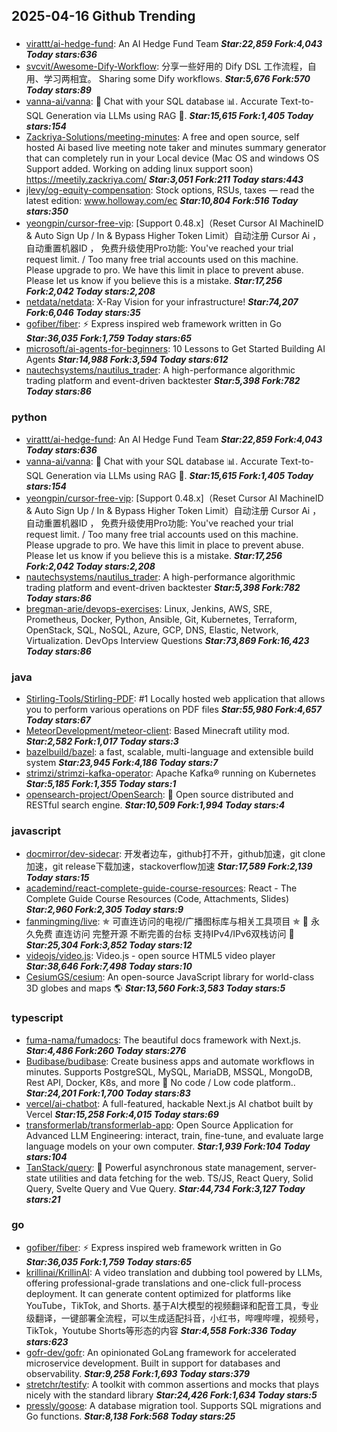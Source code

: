 ## 2025-04-16 Github Trending

### 
* [virattt/ai-hedge-fund](https://github.com/virattt/ai-hedge-fund): An AI Hedge Fund Team ***Star:22,859 Fork:4,043 Today stars:636***
* [svcvit/Awesome-Dify-Workflow](https://github.com/svcvit/Awesome-Dify-Workflow): 分享一些好用的 Dify DSL 工作流程，自用、学习两相宜。 Sharing some Dify workflows. ***Star:5,676 Fork:570 Today stars:89***
* [vanna-ai/vanna](https://github.com/vanna-ai/vanna): 🤖 Chat with your SQL database 📊. Accurate Text-to-SQL Generation via LLMs using RAG 🔄. ***Star:15,615 Fork:1,405 Today stars:154***
* [Zackriya-Solutions/meeting-minutes](https://github.com/Zackriya-Solutions/meeting-minutes): A free and open source, self hosted Ai based live meeting note taker and minutes summary generator that can completely run in your Local device (Mac OS and windows OS Support added. Working on adding linux support soon) https://meetily.zackriya.com/ ***Star:3,051 Fork:211 Today stars:443***
* [jlevy/og-equity-compensation](https://github.com/jlevy/og-equity-compensation): Stock options, RSUs, taxes — read the latest edition: www.holloway.com/ec ***Star:10,804 Fork:516 Today stars:350***
* [yeongpin/cursor-free-vip](https://github.com/yeongpin/cursor-free-vip): [Support 0.48.x]（Reset Cursor AI MachineID & Auto Sign Up / In & Bypass Higher Token Limit）自动注册 Cursor Ai ，自动重置机器ID ， 免费升级使用Pro功能: You've reached your trial request limit. / Too many free trial accounts used on this machine. Please upgrade to pro. We have this limit in place to prevent abuse. Please let us know if you believe this is a mistake. ***Star:17,256 Fork:2,042 Today stars:2,208***
* [netdata/netdata](https://github.com/netdata/netdata): X-Ray Vision for your infrastructure! ***Star:74,207 Fork:6,046 Today stars:35***
* [gofiber/fiber](https://github.com/gofiber/fiber): ⚡️ Express inspired web framework written in Go ***Star:36,035 Fork:1,759 Today stars:65***
* [microsoft/ai-agents-for-beginners](https://github.com/microsoft/ai-agents-for-beginners): 10 Lessons to Get Started Building AI Agents ***Star:14,988 Fork:3,594 Today stars:612***
* [nautechsystems/nautilus_trader](https://github.com/nautechsystems/nautilus_trader): A high-performance algorithmic trading platform and event-driven backtester ***Star:5,398 Fork:782 Today stars:86***

### python
* [virattt/ai-hedge-fund](https://github.com/virattt/ai-hedge-fund): An AI Hedge Fund Team ***Star:22,859 Fork:4,043 Today stars:636***
* [vanna-ai/vanna](https://github.com/vanna-ai/vanna): 🤖 Chat with your SQL database 📊. Accurate Text-to-SQL Generation via LLMs using RAG 🔄. ***Star:15,615 Fork:1,405 Today stars:154***
* [yeongpin/cursor-free-vip](https://github.com/yeongpin/cursor-free-vip): [Support 0.48.x]（Reset Cursor AI MachineID & Auto Sign Up / In & Bypass Higher Token Limit）自动注册 Cursor Ai ，自动重置机器ID ， 免费升级使用Pro功能: You've reached your trial request limit. / Too many free trial accounts used on this machine. Please upgrade to pro. We have this limit in place to prevent abuse. Please let us know if you believe this is a mistake. ***Star:17,256 Fork:2,042 Today stars:2,208***
* [nautechsystems/nautilus_trader](https://github.com/nautechsystems/nautilus_trader): A high-performance algorithmic trading platform and event-driven backtester ***Star:5,398 Fork:782 Today stars:86***
* [bregman-arie/devops-exercises](https://github.com/bregman-arie/devops-exercises): Linux, Jenkins, AWS, SRE, Prometheus, Docker, Python, Ansible, Git, Kubernetes, Terraform, OpenStack, SQL, NoSQL, Azure, GCP, DNS, Elastic, Network, Virtualization. DevOps Interview Questions ***Star:73,869 Fork:16,423 Today stars:86***

### java
* [Stirling-Tools/Stirling-PDF](https://github.com/Stirling-Tools/Stirling-PDF): #1 Locally hosted web application that allows you to perform various operations on PDF files ***Star:55,980 Fork:4,657 Today stars:67***
* [MeteorDevelopment/meteor-client](https://github.com/MeteorDevelopment/meteor-client): Based Minecraft utility mod. ***Star:2,582 Fork:1,017 Today stars:3***
* [bazelbuild/bazel](https://github.com/bazelbuild/bazel): a fast, scalable, multi-language and extensible build system ***Star:23,945 Fork:4,186 Today stars:7***
* [strimzi/strimzi-kafka-operator](https://github.com/strimzi/strimzi-kafka-operator): Apache Kafka® running on Kubernetes ***Star:5,185 Fork:1,355 Today stars:1***
* [opensearch-project/OpenSearch](https://github.com/opensearch-project/OpenSearch): 🔎 Open source distributed and RESTful search engine. ***Star:10,509 Fork:1,994 Today stars:4***

### javascript
* [docmirror/dev-sidecar](https://github.com/docmirror/dev-sidecar): 开发者边车，github打不开，github加速，git clone加速，git release下载加速，stackoverflow加速 ***Star:17,589 Fork:2,139 Today stars:15***
* [academind/react-complete-guide-course-resources](https://github.com/academind/react-complete-guide-course-resources): React - The Complete Guide Course Resources (Code, Attachments, Slides) ***Star:2,960 Fork:2,305 Today stars:9***
* [fanmingming/live](https://github.com/fanmingming/live): ✯ 可直连访问的电视/广播图标库与相关工具项目 ✯ 🔕 永久免费 直连访问 完整开源 不断完善的台标 支持IPv4/IPv6双栈访问 🔕 ***Star:25,304 Fork:3,852 Today stars:12***
* [videojs/video.js](https://github.com/videojs/video.js): Video.js - open source HTML5 video player ***Star:38,646 Fork:7,498 Today stars:10***
* [CesiumGS/cesium](https://github.com/CesiumGS/cesium): An open-source JavaScript library for world-class 3D globes and maps 🌎 ***Star:13,560 Fork:3,583 Today stars:5***

### typescript
* [fuma-nama/fumadocs](https://github.com/fuma-nama/fumadocs): The beautiful docs framework with Next.js. ***Star:4,486 Fork:260 Today stars:276***
* [Budibase/budibase](https://github.com/Budibase/budibase): Create business apps and automate workflows in minutes. Supports PostgreSQL, MySQL, MariaDB, MSSQL, MongoDB, Rest API, Docker, K8s, and more 🚀 No code / Low code platform.. ***Star:24,201 Fork:1,700 Today stars:83***
* [vercel/ai-chatbot](https://github.com/vercel/ai-chatbot): A full-featured, hackable Next.js AI chatbot built by Vercel ***Star:15,258 Fork:4,015 Today stars:69***
* [transformerlab/transformerlab-app](https://github.com/transformerlab/transformerlab-app): Open Source Application for Advanced LLM Engineering: interact, train, fine-tune, and evaluate large language models on your own computer. ***Star:1,939 Fork:104 Today stars:104***
* [TanStack/query](https://github.com/TanStack/query): 🤖 Powerful asynchronous state management, server-state utilities and data fetching for the web. TS/JS, React Query, Solid Query, Svelte Query and Vue Query. ***Star:44,734 Fork:3,127 Today stars:21***

### go
* [gofiber/fiber](https://github.com/gofiber/fiber): ⚡️ Express inspired web framework written in Go ***Star:36,035 Fork:1,759 Today stars:65***
* [krillinai/KrillinAI](https://github.com/krillinai/KrillinAI): A video translation and dubbing tool powered by LLMs, offering professional-grade translations and one-click full-process deployment. It can generate content optimized for platforms like YouTube，TikTok, and Shorts. 基于AI大模型的视频翻译和配音工具，专业级翻译，一键部署全流程，可以生成适配抖音，小红书，哔哩哔哩，视频号，TikTok，Youtube Shorts等形态的内容 ***Star:4,558 Fork:336 Today stars:623***
* [gofr-dev/gofr](https://github.com/gofr-dev/gofr): An opinionated GoLang framework for accelerated microservice development. Built in support for databases and observability. ***Star:9,258 Fork:1,693 Today stars:379***
* [stretchr/testify](https://github.com/stretchr/testify): A toolkit with common assertions and mocks that plays nicely with the standard library ***Star:24,426 Fork:1,634 Today stars:5***
* [pressly/goose](https://github.com/pressly/goose): A database migration tool. Supports SQL migrations and Go functions. ***Star:8,138 Fork:568 Today stars:25***
